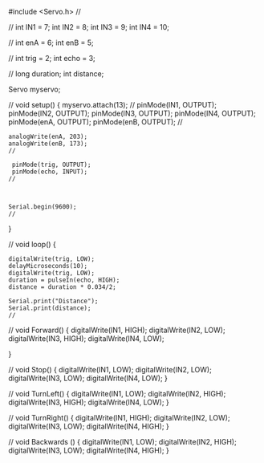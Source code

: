 #include <Servo.h>
//

//
int IN1 = 7;
int IN2 = 8;
int IN3 = 9;
int IN4 = 10;

//
int enA = 6;
int enB = 5;

//
int trig = 2;
int echo = 3;

//
long duration;
int distance; 

Servo myservo;


//
void setup() {
   myservo.attach(13);
    //
    pinMode(IN1, OUTPUT);
    pinMode(IN2, OUTPUT);
    pinMode(IN3, OUTPUT);
    pinMode(IN4, OUTPUT);
    pinMode(enA, OUTPUT);
    pinMode(enB, OUTPUT);
    //
    
    analogWrite(enA, 203);
    analogWrite(enB, 173);
    //
    
     pinMode(trig, OUTPUT);
     pinMode(echo, INPUT);
    //
    
   
    
    Serial.begin(9600);
    //
}

//
void loop() {
   
   
    digitalWrite(trig, LOW);
    delayMicroseconds(10);
    digitalWrite(trig, LOW);
    duration = pulseIn(echo, HIGH);
    distance = duration * 0.034/2;
    
    Serial.print("Distance");
    Serial.print(distance);
    //
    
    
    
  
   
//
void Forward() {
    digitalWrite(IN1, HIGH);
    digitalWrite(IN2, LOW);
    digitalWrite(IN3, HIGH);
    digitalWrite(IN4, LOW);
    
    
    
}

//
void Stop() {
    digitalWrite(IN1, LOW);
    digitalWrite(IN2, LOW);
    digitalWrite(IN3, LOW);
    digitalWrite(IN4, LOW);
}

//
  void TurnLeft() {
    digitalWrite(IN1, LOW);
    digitalWrite(IN2, HIGH);
    digitalWrite(IN3, HIGH);
    digitalWrite(IN4, LOW);
}

//
void TurnRight() {
    digitalWrite(IN1, HIGH);
    digitalWrite(IN2, LOW);
    digitalWrite(IN3, LOW);
    digitalWrite(IN4, HIGH);
}

//
 void Backwards () {
   digitalWrite(IN1, LOW);
   digitalWrite(IN2, HIGH);
   digitalWrite(IN3, LOW);
   digitalWrite(IN4, HIGH);
 }

